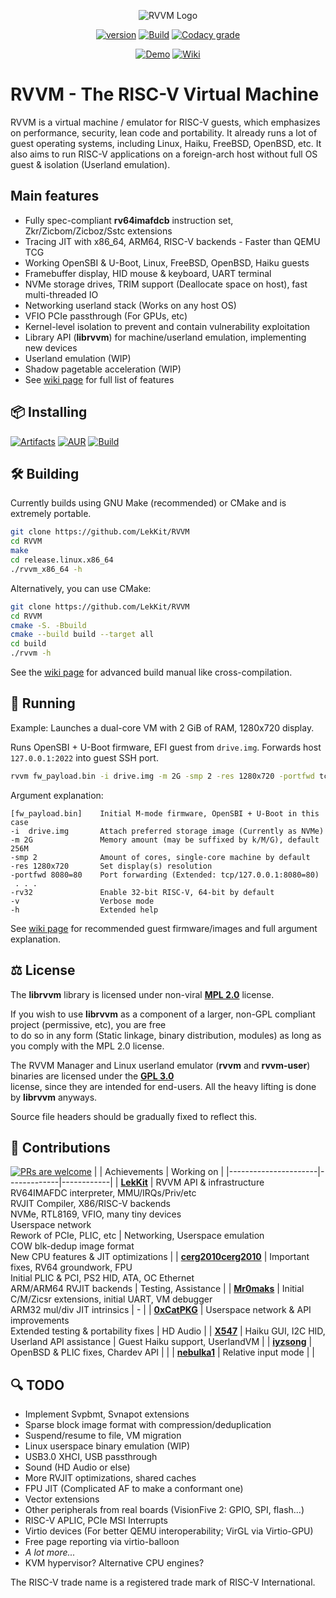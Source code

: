 <div align="center">

![RVVM Logo](https://github.com/user-attachments/assets/a8d241eb-ebe9-4ceb-a31f-8fd452db75e6 "The “RISC-V” trade name is a registered trade mark of RISC-V International. AmazDooM font is licensed under CC BY-NC 3.0. If you're a designer and have a better logo idea, please open an issue!")

[![version](https://img.shields.io/badge/version-0.7--git-brightgreen?style=for-the-badge)](#-installing) [![Build](https://img.shields.io/github/actions/workflow/status/LekKit/RVVM/build.yml?branch=staging&style=for-the-badge)](https://github.com/LekKit/RVVM/actions/workflows/build.yml) [![Codacy grade](https://img.shields.io/codacy/grade/c77cc7499a784cd293fde58641ce3e46?logo=codacy&style=for-the-badge)](https://app.codacy.com/gh/LekKit/RVVM/dashboard)

[![Demo](https://img.shields.io/badge/Check%20it%20out-WASM%20Demo-red?style=for-the-badge)](https://lekkit.github.io/test/index.html) [![Wiki](https://img.shields.io/badge/Wiki-brightgreen?style=for-the-badge)](https://github.com/LekKit/RVVM/wiki)

</div>

# RVVM - The RISC-V Virtual Machine
RVVM is a virtual machine / emulator for RISC-V guests, which emphasizes on performance, security, lean code and portability. It already runs a lot of guest operating systems, including Linux, Haiku, FreeBSD, OpenBSD, etc. It also aims to run RISC-V applications on a foreign-arch host without full OS guest & isolation (Userland emulation).

## Main features
- Fully spec-compliant **rv64imafdcb** instruction set, Zkr/Zicbom/Zicboz/Sstc extensions
- Tracing JIT with x86_64, ARM64, RISC-V backends - Faster than QEMU TCG
- Working OpenSBI & U-Boot, Linux, FreeBSD, OpenBSD, Haiku guests
- Framebuffer display, HID mouse & keyboard, UART terminal
- NVMe storage drives, TRIM support (Deallocate space on host), fast multi-threaded IO
- Networking userland stack (Works on any host OS)
- VFIO PCIe passthrough (For GPUs, etc)
- Kernel-level isolation to prevent and contain vulnerability exploitation
- Library API (**librvvm**) for machine/userland emulation, implementing new devices
- Userland emulation (WIP)
- Shadow pagetable acceleration (WIP)
- See [wiki page](https://github.com/LekKit/RVVM/wiki) for full list of features

## 📦 Installing
[![Artifacts](https://img.shields.io/badge/BIN-Artifacts-brightgreen?style=for-the-badge)](https://nightly.link/LekKit/RVVM/workflows/build/staging) [![AUR](https://img.shields.io/badge/Arch%20Linux-AUR-blue?style=for-the-badge&logo=archlinux)](https://aur.archlinux.org/packages/rvvm-git) [![Build](https://img.shields.io/badge/Build-Make-red?style=for-the-badge)](#-building)

## 🛠 Building
Currently builds using GNU Make (recommended) or CMake and is extremely portable.
```sh
git clone https://github.com/LekKit/RVVM
cd RVVM
make
cd release.linux.x86_64
./rvvm_x86_64 -h
```

Alternatively, you can use CMake:
```sh
git clone https://github.com/LekKit/RVVM
cd RVVM
cmake -S. -Bbuild
cmake --build build --target all
cd build
./rvvm -h
```

See the [wiki page](https://github.com/LekKit/RVVM/wiki/Building-&-Installing) for advanced build manual like cross-compilation.

## 🚀 Running
Example: Launches a dual-core VM with 2 GiB of RAM, 1280x720 display.

Runs OpenSBI + U-Boot firmware, EFI guest from `drive.img`. Forwards host `127.0.0.1:2022` into guest SSH port.
```sh
rvvm fw_payload.bin -i drive.img -m 2G -smp 2 -res 1280x720 -portfwd tcp/127.0.0.1:2022=22
```

Argument explanation:
```
[fw_payload.bin]    Initial M-mode firmware, OpenSBI + U-Boot in this case
-i  drive.img       Attach preferred storage image (Currently as NVMe)
-m 2G               Memory amount (may be suffixed by k/M/G), default 256M
-smp 2              Amount of cores, single-core machine by default
-res 1280x720       Set display(s) resolution
-portfwd 8080=80    Port forwarding (Extended: tcp/127.0.0.1:8080=80)
 . . .
-rv32               Enable 32-bit RISC-V, 64-bit by default
-v                  Verbose mode
-h                  Extended help
```

See [wiki page](https://github.com/LekKit/RVVM/wiki/Running) for recommended guest firmware/images and full argument explanation. 

## ⚖️ License
The **librvvm** library is licensed under non-viral [**MPL 2.0**](https://github.com/LekKit/RVVM/blob/staging/LICENSE-MPL) license.

If you wish to use **librvvm** as a component of a larger, non-GPL compliant project (permissive, etc), you are free<br>
to do so in any form (Static linkage, binary distribution, modules) as long as you comply with the MPL 2.0 license.

The RVVM Manager and Linux userland emulator (**rvvm** and **rvvm-user**) binaries are licensed under the [**GPL 3.0**](https://github.com/LekKit/RVVM/blob/staging/LICENSE-GPL)<br>
license, since they are intended for end-users. All the heavy lifting is done by **librvvm** anyways.

Source file headers should be gradually fixed to reflect this.

## 🎉 Contributions
[![PRs are welcome](https://img.shields.io/badge/Pull%20requests-welcome-8957e5?style=for-the-badge&logo=github)](https://github.com/LekKit/RVVM/pulls?q=is%3Apr+is%3Aclosed)
|                      | Achievements | Working on |
|----------------------|-------------|------------|
| [**LekKit**](https://github.com/LekKit)                     | RVVM API & infrastructure <br> RV64IMAFDC interpreter, MMU/IRQs/Priv/etc <br> RVJIT Compiler, X86/RISC-V backends <br> NVMe, RTL8169, VFIO, many tiny devices <br> Userspace network <br> Rework of PCIe, PLIC, etc | Networking, Userspace emulation <br> COW blk-dedup image format <br> New CPU features & JIT optimizations |
| [**cerg2010cerg2010**](https://github.com/cerg2010cerg2010) | Important fixes, RV64 groundwork, FPU <br> Initial PLIC & PCI, PS2 HID, ATA, OC Ethernet <br> ARM/ARM64 RVJIT backends | Testing, Assistance |
| [**Mr0maks**](https://github.com/Mr0maks)                   | Initial C/M/Zicsr extensions, initial UART, VM debugger <br> ARM32 mul/div JIT intrinsics | - |
| [**0xCatPKG**](https://github.com/0xCatPKG)                 | Userspace network & API improvements <br> Extended testing & portability fixes | HD Audio |
| [**X547**](https://github.com/X547)                         | Haiku GUI, I2C HID, Userland API assistance | Guest Haiku support, UserlandVM |
| [**iyzsong**](https://github.com/iyzsong)                   | OpenBSD & PLIC fixes, Chardev API | |
| [**nebulka1**](https://github.com/nebulka1)                 | Relative input mode | |

## 🔍 TODO
- Implement Svpbmt, Svnapot extensions
- Sparse block image format with compression/deduplication
- Suspend/resume to file, VM migration
- Linux userspace binary emulation (WIP)
- USB3.0 XHCI, USB passthrough
- Sound (HD Audio or else)
- More RVJIT optimizations, shared caches
- FPU JIT (Complicated AF to make a conformant one)
- Vector extensions
- Other peripherals from real boards (VisionFive 2: GPIO, SPI, flash...)
- RISC-V APLIC, PCIe MSI Interrupts
- Virtio devices (For better QEMU interoperability; VirGL via Virtio-GPU)
- Free page reporting via virtio-balloon
- *A lot more...*
- KVM hypervisor? Alternative CPU engines?


The RISC-V trade name is a registered trade mark of RISC-V International.
